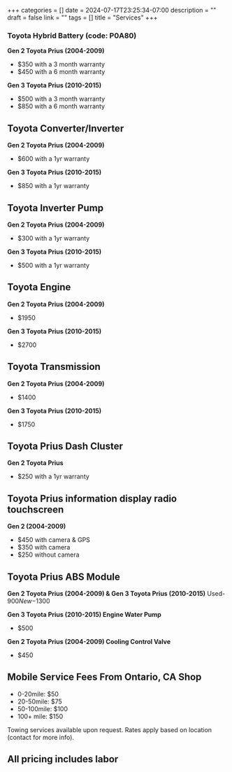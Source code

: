 +++
categories = []
date = 2024-07-17T23:25:34-07:00
description = ""
draft = false
link = ""
tags = []
title = "Services"
+++

<div class="flex-center">
        
### Toyota Hybrid Battery (code: P0A80)
**Gen 2 Toyota Prius (2004-2009)**
- $350 with a 3 month warranty 
- $450 with a 6 month warranty

**Gen 3 Toyota Prius (2010-2015)**
- $500 with a 3 month warranty
- $850 with a 6 month warranty

## Toyota Converter/Inverter
**Gen 2 Toyota Prius (2004-2009)**
- $600 with a 1yr warranty

**Gen 3 Toyota Prius (2010-2015)**
- $850 with a 1yr warranty

## Toyota Inverter Pump
**Gen 2 Toyota Prius (2004-2009)**
- $300 with a 1yr warranty

**Gen 3 Toyota Prius (2010-2015)**
- $500 with a 1yr warranty

## Toyota Engine
**Gen 2 Toyota Prius (2004-2009)**
- $1950

**Gen 3 Toyota Prius (2010-2015)**
- $2700

## Toyota Transmission
**Gen 2 Toyota Prius (2004-2009)**
- $1400

**Gen 3 Toyota Prius (2010-2015)**
- $1750

## Toyota Prius Dash Cluster 
**Gen 2 Toyota Prius**
- $250 with a 1yr warranty

## Toyota Prius information display radio touchscreen
**Gen 2 (2004-2009)**
- $450 with camera & GPS
- $350 with camera
- $250 without camera

## Toyota Prius ABS Module
**Gen 2 Toyota Prius (2004-2009) & Gen 3 Toyota Prius (2010-2015)**
Used-$900
New-$1300

**Gen 3 Toyota Prius (2010-2015) Engine Water Pump**
- $500

**Gen 2 Toyota Prius (2004-2009) Cooling Control Valve**
- $450

## Mobile Service Fees From Ontario, CA Shop
- 0-20mile: $50
- 20-50mile: $75
- 50-100mile: $100
- 100+ mile: $150

Towing services available upon request. Rates apply based on location (contact for more info).

## **All pricing includes labor**

</div>
